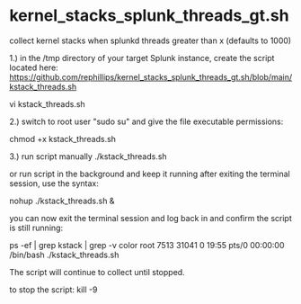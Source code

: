 # kernel_stacks_splunk_threads_gt.sh
collect kernel stacks when splunkd threads greater than x (defaults to 1000)


1.) in the /tmp directory of your target Splunk instance, create the script located here: 
https://github.com/rephillips/kernel_stacks_splunk_threads_gt.sh/blob/main/kstack_threads.sh

vi kstack_threads.sh

2.) switch to root user "sudo su" and give the file executable permissions:

chmod +x kstack_threads.sh

3.) run script manually 
./kstack_threads.sh

or run script in the background and keep it running after exiting the terminal session, use the syntax:

nohup ./kstack_threads.sh &


you can now exit the terminal session and log back in and confirm the script is still running: 

ps -ef | grep kstack | grep -v color
root      7513 31041  0 19:55 pts/0    00:00:00 /bin/bash ./kstack_threads.sh


The script will continue to collect until stopped.


to stop the script:
kill -9 <pid>
